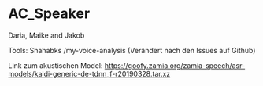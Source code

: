 # AC_Speaker
Daria, Maike and Jakob

Tools:
 Shahabks /my-voice-analysis   (Verändert nach den Issues auf Github)
 

Link zum akustischen Model: https://goofy.zamia.org/zamia-speech/asr-models/kaldi-generic-de-tdnn_f-r20190328.tar.xz
